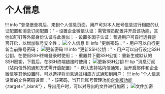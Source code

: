 # 个人信息

!!! info "登录堡垒机后，来到个人信息页面，用户可对本人账号信息进行相应的认证配置和消息订阅配置："
    - 设置企业微信认证：需管理员配置并开启该功能，其他如钉钉等外部身份认证与此类似；
    - 设置多因子认证：普通用户可自行选择是否开启，以增加账号安全性；
    ![个人信息](../../img/user_login_account-info.jpg)
!!! info "更新密码："
	- 用户可以自行更新当前账号密码；
	![更新密码](../../img/user_login_password-update.jpg)
!!! info "更新SSH公钥："
	- 用户可以自行设定SSH公钥，在使用SSH终端登录时使用；
	- 重置并下载SSH公钥：重新生成默认的SSH密钥，下载后，在SSH终端链接时使用；
	![更新SSH公钥](../../img/user_login_ssh-pub-key.jpg)
!!! tip "消息订阅（站内信外的通知方式需开启配置）"
	- 默认支持站内信通知，当开启邮件和企业微信等其他设置时，可以选择将消息通过相应方式通知到用户；
!!! info "个人信息设置的文件密码设置："
	- 该密码，当开启账号管理功能[企业版功能](https://www.jumpserver.org/enterprise.html){:target="_blank"}  ，导出用户时，可以对导出的文件进行加密；
	![文件加密](../../img/user_login_file-encryption-password.jpg)

